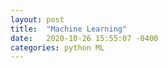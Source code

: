 ```yaml
---
layout: post
title:  "Machine Learning"
date:   2020-10-26 15:55:07 -0400
categories: python ML 
---
```


